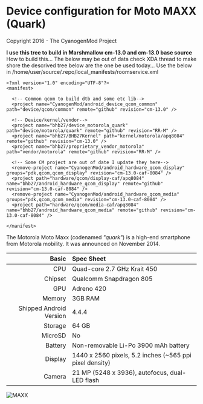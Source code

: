 Device configuration for Moto MAXX (Quark)
==============================
Copyright 2016 - The CyanogenMod Project

**I use this tree to build in Marshmallow cm-13.0 and cm-13.0 base source**
How to build this...
The below may be out of data check XDA thread to make shore the descrived tree below are the one be used today...
Use the below in /home/user/source/.repo/local_manifests/roomservice.xml

	<?xml version="1.0" encoding="UTF-8"?>
	<manifest>

	  <!-- Common qcom to build dtb and some etc lib-->
	  <project name="CyanogenMod/android_device_qcom_common" path="device/qcom/common" remote="github" revision="cm-13.0" />

	  <!-- Device/kernel/vendor-->
	  <project name="bhb27/device_motorola_quark" path="device/motorola/quark" remote="github" revision="RR-M" />
	  <project name="bhb27/BHB27Kernel" path="kernel/motorola/apq8084" remote="github" revision="cm-13.0" />
	  <project name="bhb27/proprietary_vendor_motorola" path="vendor/motorola" remote="github" revision="RR-M" />

	  <!-- Some CM project are out of date I update they here-->
	  <remove-project name="CyanogenMod/android_hardware_qcom_display" groups="pdk,qcom,qcom_display" revision="cm-13.0-caf-8084" />
	  <project path="hardware/qcom/display-caf/apq8084" name="bhb27/android_hardware_qcom_display" remote="github" revision="cm-13.0-caf-8084" />
	  <remove-project name="CyanogenMod/android_hardware_qcom_media" groups="pdk,qcom,qcom_media" revision="cm-13.0-caf-8084" />
	  <project path="hardware/qcom/media-caf/apq8084" name="bhb27/android_hardware_qcom_media" remote="github" revision="cm-13.0-caf-8084" />

	</manifest>

The Motorola Moto Maxx (codenamed _"quark"_) is a high-end smartphone from Motorola mobility.
It was announced on November 2014.

Basic   | Spec Sheet
-------:|:-------------------------
CPU     | Quad-core 2.7 GHz Krait 450
Chipset | Qualcomm Snapdragon 805
GPU     | Adreno 420
Memory  | 3GB RAM
Shipped Android Version | 4.4.4
Storage | 64 GB
MicroSD | No
Battery | Non-removable Li-Po 3900 mAh battery
Display | 1440 x 2560 pixels, 5.2 inches (~565 ppi pixel density)
Camera  | 21 MP (5248 x 3936), autofocus, dual-LED flash


![MAXX](https://dl.dropboxusercontent.com/u/281742759/maxx/novo-moto-maxx-1.jpg "MAXX")
